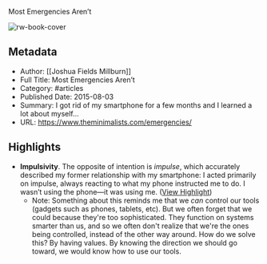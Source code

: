 Most Emergencies Aren’t

![rw-book-cover](https://www.theminimalists.com/wp-content/uploads/2019/09/jonas-elia-ToO6p_6Zoyc-unsplash-2.jpg)

## Metadata
- Author: [[Joshua Fields Millburn]]
- Full Title: Most Emergencies Aren’t
- Category: #articles
- Published Date: 2015-08-03
- Summary: I got rid of my smartphone for a few months and I learned a lot about myself...
- URL: https://www.theminimalists.com/emergencies/

## Highlights
- **Impulsivity**. The opposite of intention is *impulse*, which accurately described my former relationship with my smartphone: I acted primarily on impulse, always reacting to what my phone instructed me to do. I wasn’t using the phone—it was using me. ([View Highlight](https://read.readwise.io/read/01h2f2w4fcz2hrnxxmm7h7d04q))
    - Note: Something about this reminds me that we *can* control our tools (gadgets such as phones, tablets, etc). But we often forget that we could because they're too sophisticated. They function on systems smarter than us, and so we often don't realize that we're the ones being controlled, instead of the other way around. How do we solve this? By having values. By knowing the direction we should go toward, we would know how to use our tools.
